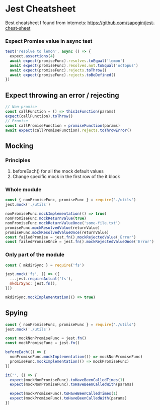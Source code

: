 # Jest Cheatsheet

Best cheatsheet I found from internets:
https://github.com/sapegin/jest-cheat-sheet

### Expect Promise value in async test

```js
test('resolve to lemon', async () => {
  expect.assertions(4)
  await expect(promiseFunc).resolves.toEqual('lemon')
  await expect(promiseFunc).resolves.not.toEqual('octopus')
  await expect(promiseFunc).rejects.toThrow()
  await expect(promiseFunc).rejects.toBeDefined()
})
```

## Expect throwing an error / rejecting

```js
// Non-promise
const callFunction = () => thisIsFunction(params)
expect(callFunction).toThrow()
// Promise
const callPromiseFunction = promiseFunction(params)
await expect(callPromiseFunction).rejects.toThrowError()
```

## Mocking

### Principles

1. beforeEach() for all the mock default values
2. Change specific mock in the first row of the it block

### Whole module

```js
const { nonPromiseFunc, promiseFunc } = require('./utils')
jest.mock('./utils')

nonPromiseFunc.mockImplementation(() => true)
nonPromiseFunc.mockReturnValue(true)
nonPromiseFunc.mockReturnValueOnce('some-file.txt')
promiseFunc.mockResolvedValue(returnValue)
promiseFunc.mockResolvedValueOnce(returnValue)
const failedPromise = jest.fn().mockRejectedValue('Error')
const failedPromiseOnce = jest.fn().mockRejectedValueOnce('Error')
```

### Only part of the module

```js
const { mkdirSync } = require('fs')

jest.mock('fs', () => ({
  ...jest.requireActual('fs'),
  mkdirSync: jest.fn(),
}))

mkdirSync.mockImplementation(() => true)
```

## Spying

```js
const { nonPromiseFunc, promiseFunc } = require('./utils')
jest.mock('./utils')

const mockNonPromiseFunc = jest.fn()
const mockPromiseFunc = jest.fn()

beforeEach(() => {
  nonPromiseFunc.mockImplementation(() => mockNonPromiseFunc)
  promiseFunc.mockImplementation(() => mockPromiseFunc)
})

it('', () => {
  expect(mockNonPromiseFunc).toHaveBeenCalledTimes(1)
  expect(mockNonPromiseFunc).toHaveBeenCalledWith(params)

  expect(mockPromiseFunc).toHaveBeenCalledTimes(1)
  expect(mockPromiseFunc).toHaveBeenCalledWith(params)
})
```
